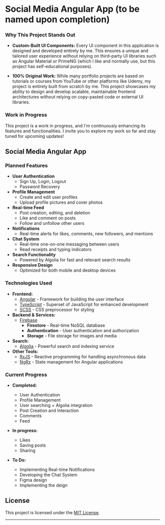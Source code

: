 # Social Media Angular App (to be named upon completion)

### Why This Project Stands Out

- **Custom-Built UI Components:** Every UI component in this application is designed and developed entirely by me. This ensures a unique and tailored user experience without relying on third-party UI libraries such as Angular Material or PrimeNG (which I like and normally use, but this project has self-educational purposes).
  
- **100% Original Work:** While many portfolio projects are based on tutorials or courses from YouTube or other platforms like Udemy, my project is entirely built from scratch by me. This project showcases my ability to design and develop scalable, maintainable frontend architectures without relying on copy-pasted code or external UI libraries.

### Work in Progress

This project is a work in progress, and I'm continuously enhancing its features and functionalities. I invite you to explore my work so far and stay tuned for upcoming updates!

## Social Media Angular App

### Planned Features

- **User Authentication**
  - Sign Up, Login, Logout
  - Password Recovery
- **Profile Management**
  - Create and edit user profiles
  - Upload profile pictures and cover photos
- **Real-time Feed**
  - Post creation, editing, and deletion
  - Like and comment on posts
  - Follow and unfollow other users
- **Notifications**
  - Real-time alerts for likes, comments, new followers, and mentions
- **Chat System**
  - Real-time one-on-one messaging between users
  - Read receipts and typing indicators
- **Search Functionality**
  - Powered by Algolia for fast and relevant search results
- **Responsive Design**
  - Optimized for both mobile and desktop devices

### Technologies Used

- **Frontend:**
  - [Angular](https://angular.io/) - Framework for building the user interface
  - [TypeScript](https://www.typescriptlang.org/) - Superset of JavaScript for enhanced development
  - [SCSS](https://sass-lang.com/) - CSS preprocessor for styling
- **Backend & Services:**
  - [Firebase](https://firebase.google.com/)
    - **Firestore** - Real-time NoSQL database
    - **Authentication** - User authentication and authorization
    - **Storage** - File storage for images and media
- **Search:**
  - [Algolia](https://www.algolia.com/) - Powerful search and indexing service
- **Other Tools:**
  - [RxJS](https://rxjs.dev/) - Reactive programming for handling asynchronous data
  - [NgRx](https://ngrx.io/) - State management for Angular applications

### Current Progress

- **Completed:**
  - User Authentication
  - Profile Management
  - User searching + Algolia integration
  - Post Creation and Interaction
  - Comments
  - Feed
 
- **In progress:**
  - Likes
  - Saving posts
  - Sharing

- **To Do:**
  - Implementing Real-time Notifications
  - Developing the Chat System
  - Figma design
  - Implementing the deign

## License

This project is licensed under the [MIT License](LICENSE).

---
